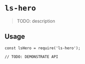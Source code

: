 # `ls-hero`

> TODO: description

## Usage

```
const lsHero = require('ls-hero');

// TODO: DEMONSTRATE API
```
